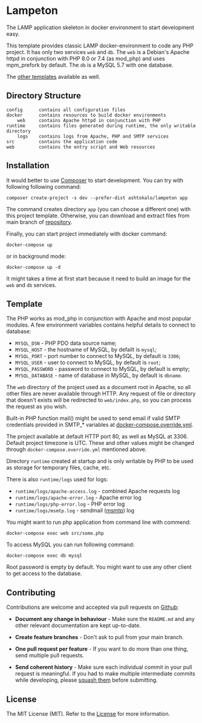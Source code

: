 Lampeton
========

The LAMP application skeleton in docker environment to start development easy.

This template provides classic LAMP docker-environment to code any PHP project.
It has only two services `web` and `db`. The `web` is a Debian's Apache httpd in
conjunction with PHP 8.0 or 7.4 (as mod_php) and uses mpm_prefork by default.
The `db` is a MySQL 5.7 with one database.

The [other templates](https://github.com/ashtokalo/lampeton/branches) available as well.

## Directory Structure

```
config      contains all configuration files
docker      contains resources to build docker environments
    web     contains Apache httpd in conjunction with PHP
runtime     contains files generated during runtime, the only writable directory
    logs    contains logs from Apache, PHP and SMTP services
src         contains the application code
web         contains the entry script and Web resources
```

## Installation

It would better to use [Composer](http://getcomposer.org/) to start development.
You can try with following following command:

    composer create-project -s dev --prefer-dist ashtokalo/lampeton app

The command creates directory `app` (you can choose a different one) with this
project template. Otherwise, you can download and extract files from main branch
of [repository](https://github.com/ashtokalo/lampeton).

Finally, you can start project immediately with docker command:

    docker-compose up

or in background mode:

    docker-compose up -d

It might takes a time at first start because it need to build an image for the
`web` and `db` services.

## Template

The PHP works as mod_php in conjunction with Apache and most popular modules.
A few environment variables contains helpful details to connect to database:

- `MYSQL_DSN` - PHP PDO data source name;
- `MYSQL_HOST` - the hostname of MySQL, by defailt is `mysql`;
- `MYSQL_PORT` - port number to connect to MySQL, by default is `3306`;
- `MYSQL_USER` - user to connect to MySQL, by default is `root`;
- `MYSQL_PASSWORD` - password to connect to MySQL, by default is empty;
- `MYSQL_DATABASE` - name of database in MySQL, by default is `dbname`.

The `web` directory of the project used as a document root in Apache, so all
other files are never available through HTTP. Any request of file or directory
that doesn't exists will be redirected to `web/index.php`, so you can process
the request as you wish.

Built-in PHP function mail() might be used to send email if valid SMTP
credentials provided in SMTP_* variables at
[docker-compose.override.yml](./docker/docker-compose.override.yml.sample).

The project available at default HTTP port 80, as well as MySQL at 3306. Default
project timezone is UTC. These and other values might be changed through
`docker-compose.override.yml` mentioned above.

Directory `runtime` created at startup and is only writable by PHP to be used
as storage for temporary files, cache, etc.

There is also `runtime/logs` used for logs:

- `runtime/logs/apache-access.log` - combined Apache requests log
- `runtime/logs/apache-error.log` - Apache error log
- `runtime/logs/php-error.log` - PHP error log
- `runtime/logs/msmtp.log` - sendmail ([msmtp](https://github.com/tpn/msmtp)) log

You might want to run php application from command line with commend:

    docker-compose exec web src/some.php

To access MySQL you can run following command:

    docker-compose exec db mysql

Root password is empty by default. You might want to use any other client to get
access to the database.

## Contributing

Contributions are welcome and accepted via pull requests on [Github](https://github.com/ashtokalo/lampeton):

- **Document any change in behaviour** - Make sure the `README.md` and any other relevant documentation are kept up-to-date.

- **Create feature branches** - Don't ask to pull from your main branch.

- **One pull request per feature** - If you want to do more than one thing, send multiple pull requests.

- **Send coherent history** - Make sure each individual commit in your pull request is meaningful.
If you had to make multiple intermediate commits while developing, please [squash them](http://www.git-scm.com/book/en/v2/Git-Tools-Rewriting-History#Changing-Multiple-Commit-Messages) before submitting.

## License

The MIT License (MIT). Refer to the [License](LICENSE) for more information.